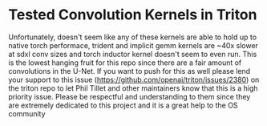 # Tested Convolution Kernels in Triton
Unfortunately, doesn't seem like any of these kernels are able to hold up to native torch performace, trident and implicit gemm kernels are ~40x slower at sdxl conv sizes and torch inductor kernel doesn't seem to even run. This is the lowest hanging fruit for this repo since there are a fair amount of convolutions in the U-Net. If you want to push for this as well please lend your support to this issue (https://github.com/openai/triton/issues/2380) on the triton repo to let Phil Tillet and other maintainers know that this is a high priority issue. Please be respectful and understanding to them since they are extremely dedicated to this project and it is a great help to the OS community
